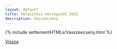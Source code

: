 ```yaml
---
layout: default
title: Választási névjegyzék 2022
description: Vasszécseny
---
```


{% include settlementHTMLs/Vasszeecseny.html %}

[Vissza](../)